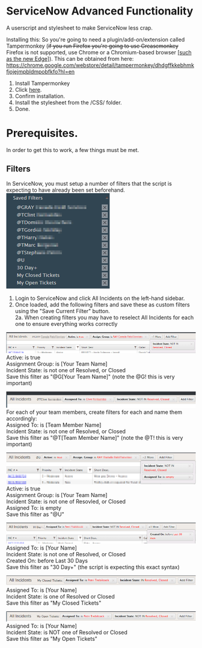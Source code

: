 # ServiceNow Advanced Functionality
A userscript and stylesheet to make ServiceNow less crap.

Installing this:
So you're going to need a plugin/add-on/extension called Tampermonkey (~~if you run Firefox you're going to use Greasemonkey~~ Firefox is not supported, use Chrome or a Chromium-based browser [\[such as the new Edge\]](http://microsoft.com/edge)). This can be obtained from here: https://chrome.google.com/webstore/detail/tampermonkey/dhdgffkkebhmkfjojejmpbldmpobfkfo?hl=en

1. Install Tampermonkey
2. Click [here](https://github.com/petri152/ServiceNow-Advanced-Functionality/raw/master/ServiceNow%20Advanced%20Functionality%20-%20Main%20Functions.user.js "here").
3. Confirm installation.
4. Install the stylesheet from the /CSS/ folder.
5. Done.

# Prerequisites.

In order to get this to work, a few things must be met.

## Filters

In ServiceNow, you must setup a number of filters that the script is expecting to have already been set beforehand.
![Filters](https://github.com/petri152/ServiceNow-Advanced-Functionality/raw/master/screenshots/filters2%20(3).png "Filters")

1. Login to ServiceNow and click All Incidents on the left-hand sidebar.
2. Once loaded, add the following filters and save these as custom filters using the "Save Current Filter" button.  
2a. When creating filters you may have to reselect All Incidents for each one to ensure everything works correctly

![filter1](https://github.com/petri152/ServiceNow-Advanced-Functionality/raw/master/screenshots/filters1%20(2).png "Filter1")  
Active: is true  
Assignment Group: is \[Your Team Name\]  
Incident State: is not one of Resolved, or Closed  
Save this filter as "@G\[Your Team Name\]" (note the @G! this is very important)

![filter2](https://github.com/petri152/ServiceNow-Advanced-Functionality/raw/master/screenshots/filters2%20(2).png "Filter2")  
For each of your team members, create filters for each and name them accordingly:  
Assigned To: is \[Team Member Name\]  
Incident State: is not one of Resolved, or Closed  
Save this filter as "@T\[Team Member Name\]" (note the @T! this is very important)

![filter3](https://github.com/petri152/ServiceNow-Advanced-Functionality/raw/master/screenshots/filters3.png "Filter3")  
Active: is true  
Assignment Group: is \[Your Team Name\]  
Incident State: is not one of Resovled, or Closed  
Assigned To: is empty  
Save this filter as "@U"

![filter4](https://github.com/petri152/ServiceNow-Advanced-Functionality/raw/master/screenshots/filters4.png "Filter4")  
Assigned To: is \[Your Name\]  
Incident State: is not one of Resolved, or Closed  
Created On: before Last 30 Days  
Save this filter as "30 Day+" (the script is expecting this exact syntax)

![filter5](https://github.com/petri152/ServiceNow-Advanced-Functionality/raw/master/screenshots/filters5.png "Filter5")  
Assigned To: is \[Your Name\]  
Incident State: is one of Resolved or Closed  
Save this filter as "My Closed Tickets"

![filter6](https://github.com/petri152/ServiceNow-Advanced-Functionality/raw/master/screenshots/filters6.png "Filter6")  
Assigned To: is \[Your Name\]  
Incident State: is NOT one of Resolved or Closed  
Save this filter as "My Open Tickets"
